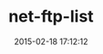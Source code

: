 ---
layout: post
title:  "net-ftp-list"
repo:   "stateless-systems/net-ftp-list"
date:   2015-02-18 17:12:12
gemurl: http://github.com/stateless-systems/net-ftp-list
---